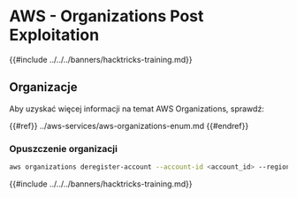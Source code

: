 # AWS - Organizations Post Exploitation

{{#include ../../../banners/hacktricks-training.md}}

## Organizacje

Aby uzyskać więcej informacji na temat AWS Organizations, sprawdź:

{{#ref}}
../aws-services/aws-organizations-enum.md
{{#endref}}

### Opuszczenie organizacji
```bash
aws organizations deregister-account --account-id <account_id> --region <region>
```
{{#include ../../../banners/hacktricks-training.md}}
